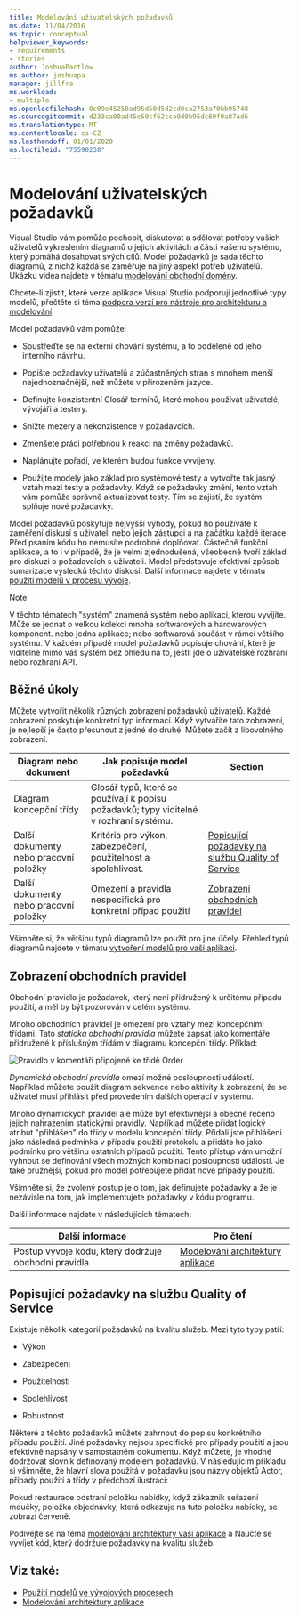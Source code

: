 ```yaml
---
title: Modelování uživatelských požadavků
ms.date: 11/04/2016
ms.topic: conceptual
helpviewer_keywords:
- requirements
- stories
author: JoshuaPartlow
ms.author: joshuapa
manager: jillfra
ms.workload:
- multiple
ms.openlocfilehash: 0c09e45250ad95d50d5d2cd0ca2753a70bb95748
ms.sourcegitcommit: d233ca00ad45e50cf62cca0d0b95dc69f0a87ad6
ms.translationtype: MT
ms.contentlocale: cs-CZ
ms.lasthandoff: 01/01/2020
ms.locfileid: "75590238"
---
```

# <a name="model-user-requirements"></a>Modelování uživatelských požadavků

Visual Studio vám pomůže pochopit, diskutovat a sdělovat potřeby vašich uživatelů vykreslením diagramů o jejich aktivitách a části vašeho systému, který pomáhá dosahovat svých cílů. Model požadavků je sada těchto diagramů, z nichž každá se zaměřuje na jiný aspekt potřeb uživatelů. Ukázku videa najdete v tématu [modelování obchodní domény](https://channel9.msdn.com/blogs/clinted/uml-with-vs-2010-part-3-modeling-the-business-domain).

Chcete-li zjistit, které verze aplikace Visual Studio podporují jednotlivé typy modelů, přečtěte si téma [podpora verzí pro nástroje pro architekturu a modelování](../modeling/what-s-new-for-design-in-visual-studio.md#VersionSupport).

Model požadavků vám pomůže:

- Soustřeďte se na externí chování systému, a to odděleně od jeho interního návrhu.

- Popište požadavky uživatelů a zúčastněných stran s mnohem menší nejednoznačnější, než můžete v přirozeném jazyce.

- Definujte konzistentní Glosář termínů, které mohou používat uživatelé, vývojáři a testery.

- Snižte mezery a nekonzistence v požadavcích.

- Zmenšete práci potřebnou k reakci na změny požadavků.

- Naplánujte pořadí, ve kterém budou funkce vyvíjeny.

- Použijte modely jako základ pro systémové testy a vytvořte tak jasný vztah mezi testy a požadavky. Když se požadavky změní, tento vztah vám pomůže správně aktualizovat testy. Tím se zajistí, že systém splňuje nové požadavky.

Model požadavků poskytuje nejvyšší výhody, pokud ho používáte k zaměření diskusí s uživateli nebo jejich zástupci a na začátku každé iterace. Před psaním kódu ho nemusíte podrobně doplňovat. Částečně funkční aplikace, a to i v případě, že je velmi zjednodušená, všeobecně tvoří základ pro diskuzi o požadavcích s uživateli. Model představuje efektivní způsob sumarizace výsledků těchto diskusí. Další informace najdete v tématu [použití modelů v procesu vývoje](../modeling/use-models-in-your-development-process.md).

> [!NOTE]
> V těchto tématech "systém" znamená systém nebo aplikaci, kterou vyvíjíte. Může se jednat o velkou kolekci mnoha softwarových a hardwarových komponent. nebo jedna aplikace; nebo softwarová součást v rámci většího systému. V každém případě model požadavků popisuje chování, které je viditelné mimo váš systém bez ohledu na to, jestli jde o uživatelské rozhraní nebo rozhraní API.

## <a name="common-tasks"></a>Běžné úkoly

Můžete vytvořit několik různých zobrazení požadavků uživatelů.  Každé zobrazení poskytuje konkrétní typ informací.  Když vytváříte tato zobrazení, je nejlepší je často přesunout z jedné do druhé. Můžete začít z libovolného zobrazení.

|Diagram nebo dokument|Jak popisuje model požadavků|Section|
|-|-|-|
|Diagram koncepční třídy|Glosář typů, které se používají k popisu požadavků; typy viditelné v rozhraní systému.||
|Další dokumenty nebo pracovní položky|Kritéria pro výkon, zabezpečení, použitelnost a spolehlivost.|[Popisující požadavky na službu Quality of Service](#QoSRequirements)|
|Další dokumenty nebo pracovní položky|Omezení a pravidla nespecifická pro konkrétní případ použití|[Zobrazení obchodních pravidel](#BusinessRules)|

Všimněte si, že většinu typů diagramů lze použít pro jiné účely. Přehled typů diagramů najdete v tématu [vytvoření modelů pro vaši aplikaci](../modeling/create-models-for-your-app.md).

## <a name="BusinessRules"></a>Zobrazení obchodních pravidel

Obchodní pravidlo je požadavek, který není přidružený k určitému případu použití, a měl by být pozorován v celém systému.

Mnoho obchodních pravidel je omezení pro vztahy mezi koncepčními třídami. Tato *statická obchodní pravidla* můžete zapsat jako komentáře přidružené k příslušným třídám v diagramu koncepční třídy. Příklad:

![Pravidlo v komentáři připojené ke třídě Order](../modeling/media/uml_reqmcd2.png)

*Dynamická obchodní pravidla* omezí možné posloupnosti událostí. Například můžete použít diagram sekvence nebo aktivity k zobrazení, že se uživatel musí přihlásit před provedením dalších operací v systému.

Mnoho dynamických pravidel ale může být efektivnější a obecně řečeno jejich nahrazením statickými pravidly. Například můžete přidat logický atribut "přihlášen" do třídy v modelu koncepční třídy. Přidali jste přihlášeni jako následná podmínka v případu použití protokolu a přidáte ho jako podmínku pro většinu ostatních případů použití. Tento přístup vám umožní vyhnout se definování všech možných kombinací posloupnosti událostí. Je také pružnější, pokud pro model potřebujete přidat nové případy použití.

Všimněte si, že zvolený postup je o tom, jak definujete požadavky a že je nezávisle na tom, jak implementujete požadavky v kódu programu.

Další informace najdete v následujících tématech:

|Další informace|Pro čtení|
|-|-|
|Postup vývoje kódu, který dodržuje obchodní pravidla|[Modelování architektury aplikace](../modeling/model-your-app-s-architecture.md)|

## <a name="QoSRequirements"></a>Popisující požadavky na službu Quality of Service

Existuje několik kategorií požadavků na kvalitu služeb. Mezi tyto typy patří:

- Výkon

- Zabezpečení

- Použitelnosti

- Spolehlivost

- Robustnost

Některé z těchto požadavků můžete zahrnout do popisu konkrétního případu použití. Jiné požadavky nejsou specifické pro případy použití a jsou efektivně napsány v samostatném dokumentu. Když můžete, je vhodné dodržovat slovník definovaný modelem požadavků. V následujícím příkladu si všimněte, že hlavní slova použitá v požadavku jsou názvy objektů Actor, případy použití a třídy v předchozí ilustraci:

Pokud restaurace odstraní položku nabídky, když zákazník seřazení moučky, položka objednávky, která odkazuje na tuto položku nabídky, se zobrazí červeně.

Podívejte se na téma [modelování architektury vaší aplikace](../modeling/model-your-app-s-architecture.md) a Naučte se vyvíjet kód, který dodržuje požadavky na kvalitu služeb.

## <a name="see-also"></a>Viz také:

- [Použití modelů ve vývojových procesech](../modeling/use-models-in-your-development-process.md)
- [Modelování architektury aplikace](../modeling/model-your-app-s-architecture.md)
